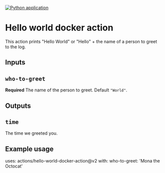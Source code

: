 [![Python application](https://github.com/ObSob/hello-world-action/actions/workflows/main.yml/badge.svg?branch=main)](https://github.com/ObSob/hello-world-action/actions/workflows/main.yml)

# Hello world docker action

This action prints "Hello World" or "Hello" + the name of a person to greet to the log.

## Inputs

## `who-to-greet`

**Required** The name of the person to greet. Default `"World"`.

## Outputs

## `time`

The time we greeted you.

## Example usage

uses: actions/hello-world-docker-action@v2
with:
  who-to-greet: 'Mona the Octocat'